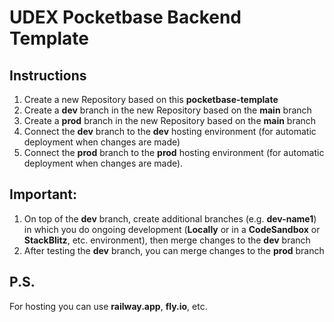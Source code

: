 # UDEX Pocketbase Backend Template

## Instructions
1. Create a new Repository based on this **pocketbase-template**
2. Create a **dev** branch in the new Repository based on the **main** branch
3. Create a **prod** branch in the new Repository based on the **main** branch
4. Connect the **dev** branch to the **dev** hosting environment (for automatic deployment when changes are made)
5. Connect the **prod** branch to the **prod** hosting environment (for automatic deployment when changes are made).

## Important:
1. On top of the **dev** branch, create additional branches (e.g. **dev-name1**) in which you do ongoing development (**Locally** or in a **CodeSandbox** or **StackBlitz**, etc. environment), then merge changes to the **dev** branch
2. After testing the **dev** branch, you can merge changes to the **prod** branch

## P.S.
For hosting you can use **railway.app**, **fly.io**, etc.
